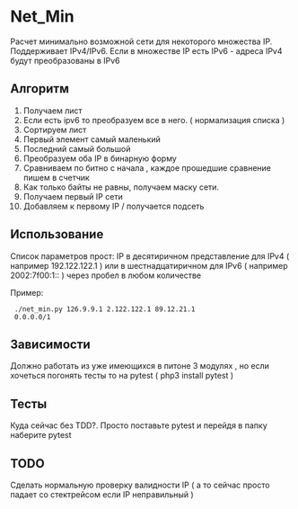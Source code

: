 # Net_Min #
Расчет минимально возможной сети для некоторого множества IP. Поддерживает IPv4/IPv6. 
Если в множестве IP есть IPv6 - адреса IPv4 будут преобразованы в IPv6


 ## Алгоритм ##
 1. Получаем лист
 2. Если есть ipv6 то преобразуем все в него. ( нормализация списка )
 3. Сортируем лист
 4. Первый элемент самый маленький
 5. Последний самый большой
 6. Преобразуем оба IP в бинарную форму
 7. Сравниваем по битно с начала , каждое прошедшие сравнение пишем в счетчик
 8. Как только байты не равны, получаем маску сети.
 8. Получаем первый IP cети
 10. Добавляем к первому IP / получается подсеть

## Использование ##
Список параметров прост: IP в десятиричном представление для IPv4  ( например 192.122.122.1 )
 или в шестнадцатиричном для IPv6 ( например 2002:7f00:1:: ) через пробел в любом количестве

Пример: 
```
 ./net_min.py 126.9.9.1 2.122.122.1 89.12.21.1 
 0.0.0.0/1
```

## Зависимости ##
Должно работать из уже имеющихся в питоне 3 модулях , но если хочеться погонять тесты то на pytest ( php3 install pytest )

## Тесты ##
Куда сейчас без TDD?.  Просто поставьте pytest и перейдя в папку наберите  pytest

## TODO ##
Сделать нормальную проверку валидности IP ( а то сейчас просто падает со стектрейсом если  IP неправильный )
